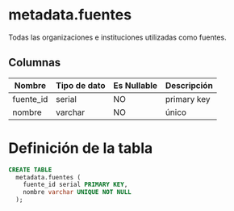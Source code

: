 # metadata.fuentes

Todas las organizaciones e instituciones utilizadas como fuentes.

## Columnas

| Nombre | Tipo de dato | Es Nullable | Descripción |
| --- | --- | --- | --- |
| fuente_id | serial | NO | primary key |
| nombre | varchar | NO | único |

# Definición de la tabla

```sql
CREATE TABLE
  metadata.fuentes (
    fuente_id serial PRIMARY KEY,
    nombre varchar UNIQUE NOT NULL
  );
```
